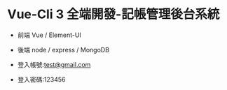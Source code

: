 # Vue-Cli 3 全端開發-記帳管理後台系統

- 前端 Vue / Element-UI
- 後端 node / express / MongoDB

- 登入帳號:test@gmail.com
- 登入密碼:123456


